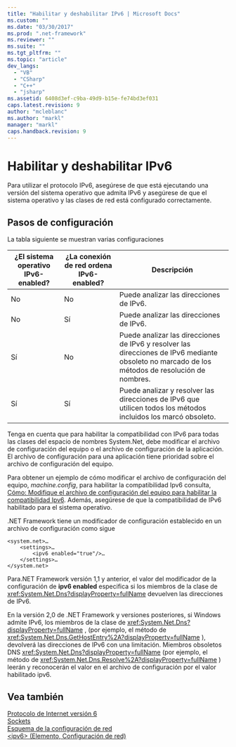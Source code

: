 ```yaml
---
title: "Habilitar y deshabilitar IPv6 | Microsoft Docs"
ms.custom: ""
ms.date: "03/30/2017"
ms.prod: ".net-framework"
ms.reviewer: ""
ms.suite: ""
ms.tgt_pltfrm: ""
ms.topic: "article"
dev_langs: 
  - "VB"
  - "CSharp"
  - "C++"
  - "jsharp"
ms.assetid: 6408d3ef-c9ba-49d9-b15e-fe74bd3ef031
caps.latest.revision: 9
author: "mcleblanc"
ms.author: "markl"
manager: "markl"
caps.handback.revision: 9
---
```

# Habilitar y deshabilitar IPv6
Para utilizar el protocolo IPv6, asegúrese de que está ejecutando una versión del sistema operativo que admita IPv6 y asegúrese de que el sistema operativo y las clases de red está configurado correctamente.  
  
## Pasos de configuración  
 La tabla siguiente se muestran varias configuraciones  
  
|¿El sistema operativo IPv6\-enabled?|¿La conexión de red ordena IPv6\-enabled?|Descripción|  
|------------------------------------------|-----------------------------------------------|-----------------|  
|No|No|Puede analizar las direcciones de IPv6.|  
|No|Sí|Puede analizar las direcciones de IPv6.|  
|Sí|No|Puede analizar las direcciones de IPv6 y resolver las direcciones de IPv6 mediante obsoleto no marcado de los métodos de resolución de nombres.|  
|Sí|Sí|Puede analizar y resolver las direcciones de IPv6 que utilicen todos los métodos incluidos los marcó obsoleto.|  
  
 Tenga en cuenta que para habilitar la compatibilidad con IPv6 para todas las clases del espacio de nombres System.Net, debe modificar el archivo de configuración del equipo o el archivo de configuración de la aplicación.  El archivo de configuración para una aplicación tiene prioridad sobre el archivo de configuración del equipo.  
  
 Para obtener un ejemplo de cómo modificar el archivo de configuración del equipo, *machine.config*, para habilitar la compatibilidad Ipv6 consulta, [Cómo: Modifique el archivo de configuración del equipo para habilitar la compatibilidad Ipv6](../../../docs/framework/network-programming/how-to-modify-the-computer-configuration-file-to-enable-ipv6-support.md).  Además, asegúrese de que la compatibilidad de IPv6 habilitado para el sistema operativo.  
  
 .NET Framework tiene un modificador de configuración establecido en un archivo de configuración como sigue  
  
```  
<system.net>…  
    <settings>…  
        <ipv6 enabled="true"/>…  
    </settings>…  
</system.net>  
```  
  
 Para.NET Framework versión 1,1 y anterior, el valor del modificador de la configuración de **ipv6 enabled** especifica si los miembros de la clase de <xref:System.Net.Dns?displayProperty=fullName> devuelven las direcciones de IPv6.  
  
 En la versión 2,0 de .NET Framework y versiones posteriores, si Windows admite IPv6, los miembros de la clase de <xref:System.Net.Dns?displayProperty=fullName> , \(por ejemplo, el método de <xref:System.Net.Dns.GetHostEntry%2A?displayProperty=fullName> \), devolverá las direcciones de IPv6 con una limitación.  Miembros obsoletos DNS <xref:System.Net.Dns?displayProperty=fullName> \(por ejemplo, el método de <xref:System.Net.Dns.Resolve%2A?displayProperty=fullName> \) leerán y reconocerán el valor en el archivo de configuración por el valor habilitado ipv6.  
  
## Vea también  
 [Protocolo de Internet versión 6](../../../docs/framework/network-programming/internet-protocol-version-6.md)   
 [Sockets](../../../docs/framework/network-programming/sockets.md)   
 [Esquema de la configuración de red](../../../docs/framework/configure-apps/file-schema/network/index.md)   
 [\<ipv6\> \(Elemento, Configuración de red\)](../../../docs/framework/configure-apps/file-schema/network/ipv6-element-network-settings.md)